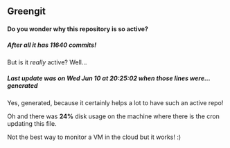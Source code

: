 ## Greengit

#### Do you wonder why this repository is so active?

##### After all it has 11640 commits!

But is it *really* active? Well...

##### Last update was on Wed Jun 10 at 20:25:02 when those lines were... generated

Yes, generated, because it certainly helps a lot to have such an active repo!

Oh and there was **24%** disk usage on the machine
where there is the cron updating this file.

Not the best way to monitor a VM in the cloud but it works! :)
